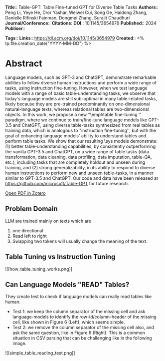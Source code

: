 **Title**:: Table-GPT: Table Fine-tuned GPT for Diverse Table Tasks
**Authors**:: Peng Li, Yeye He, Dror Yashar, Weiwei Cui, Song Ge, Haidong Zhang, Danielle Rifinski Fainman, Dongmei Zhang, Surajit Chaudhuri
**Journal/Conference**:: 
**Citations**:
**DOI**:: 10.1145/3654979
**Published**:: 2024
**Publiser**:: 

**Tags**::
**Links**:: https://dl.acm.org/doi/10.1145/3654979
**Created**:: <% tp.file.creation_date("YYYY-MM-DD") %>

# Abstract

Language models, such as GPT-3 and ChatGPT, demonstrate remarkable abilities to follow diverse human instructions and perform a wide range of tasks, using instruction fine-tuning. However, when we test language models with a range of basic table-understanding tasks, we observe that today's language models are still sub-optimal in many table-related tasks, likely because they are pre-trained predominantly on one-dimensional natural-language texts, whereas relational tables are two-dimensional objects. In this work, we propose a new "\emphtable fine-tuning '' paradigm, where we continue to train/fine-tune language models like GPT-3.5 and ChatGPT, using diverse table-tasks synthesized from real tables as training data, which is analogous to "instruction fine-tuning'', but with the goal of enhancing language models' ability to understand tables and perform table tasks. We show that our resulting \sys models demonstrate: (1) better table-understanding capabilities, by consistently outperforming the vanilla GPT-3.5 and ChatGPT, on a wide range of table tasks (data transformation, data cleaning, data profiling, data imputation, table-QA, etc.), including tasks that are completely holdout and unseen during training, and (2) strong generalizability, in its ability to respond to diverse human instructions to perform new and unseen table-tasks, in a manner similar to GPT-3.5 and ChatGPT. Our code and data have been released at https://github.com/microsoft/Table-GPT for future research.

[Open PDF in Zotero](zotero://select/items/@liTableGPTTableFinetuned2024)
## Problem Domain

LLM are trained mainly on texts which are
1. one directional
2. Read left to right
3. Swapping two tokens will usually change the meaning of the text.
## Table Tuning vs Instruction Tuning

![[how_table_tuning_works.png]]

## Can Language Models "READ" Tables?

They create test to check if language models can really read tables like human.

- Test 1: we keep the column separator of the missing cell and ask language-models to identify the row-id/column-header of the missing cell, like shown in Figure 6 (Left), which seems simple. 
- Test 2: we remove the column separator of the missing cell also, and ask the same question, like in Figure 6 (Right). This is a common situation in CSV parsing that can be challenging like in the following image.

![[simple_table_reading_test.png]]